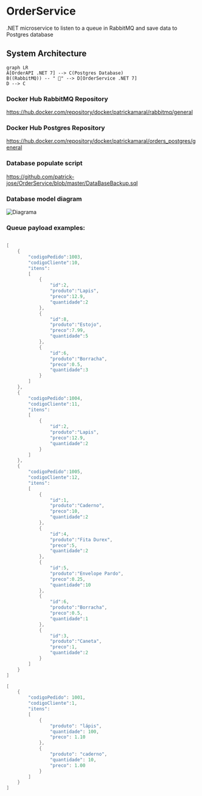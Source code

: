 # OrderService

.NET microservice to listen to a queue in RabbitMQ and save data to Postgres database

## System Architecture

```mermaid
graph LR
A[OrderAPI .NET 7] --> C(Postgres Database)
B((RabbitMQ)) -- " 📨" --> D[OrderService .NET 7]
D --> C
```

### Docker Hub RabbitMQ Repository
https://hub.docker.com/repository/docker/patrickamaral/rabbitmq/general

### Docker Hub Postgres Repository
https://hub.docker.com/repository/docker/patrickamaral/orders_postgres/general

### Database populate script
https://github.com/patrick-jose/OrderService/blob/master/DataBaseBackup.sql

### Database model diagram
![Diagrama](https://user-images.githubusercontent.com/21955255/222006767-f013a8aa-0115-418e-932c-3e885d1d6c35.png)


### Queue payload examples:
```go

[
	{
		"codigoPedido":1003,
		"codigoCliente":10,
		"itens":
		[
			{
				"id":2,
				"produto":"Lapis",
				"preco":12.9,
				"quantidade":2
			},
			{
				"id":8,
				"produto":"Estojo",
				"preco":7.99,
				"quantidade":5
			},
			{
				"id":6,
				"produto":"Borracha",
				"preco":0.5,
				"quantidade":3
			}
		]
	},
	{
		"codigoPedido":1004,
		"codigoCliente":11,
		"itens":
		[
			{
				"id":2,
				"produto":"Lapis",
				"preco":12.9,
				"quantidade":2
			}
		]
	},
	{
		"codigoPedido":1005,
		"codigoCliente":12,
		"itens":
		[
			{
				"id":1,
				"produto":"Caderno",
				"preco":10,
				"quantidade":2
			},
			{
				"id":4,
				"produto":"Fita Durex",
				"preco":5,
				"quantidade":2
			},
			{
				"id":5,
				"produto":"Envelope Pardo",
				"preco":0.25,
				"quantidade":10
			},
			{
				"id":6,
				"produto":"Borracha",
				"preco":0.5,
				"quantidade":1
			},
			{
				"id":3,
				"produto":"Caneta",
				"preco":1,
				"quantidade":2
			}
		]
	}
]

[
	{
		"codigoPedido": 1001,
		"codigoCliente":1,
		"itens": 
		[
			{
				"produto": "lápis",
				"quantidade": 100,
				"preco": 1.10
			},
			{
				"produto": "caderno",
				"quantidade": 10,
				"preco": 1.00
			}
		]
	}
]
```
